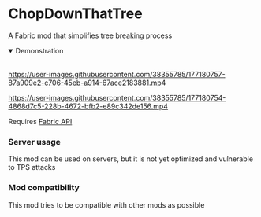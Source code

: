 # ChopDownThatTree
A Fabric mod that simplifies tree breaking process

<details open>
<summary>Demonstration</summary>
<br>

https://user-images.githubusercontent.com/38355785/177180757-87a909e2-c706-45eb-a914-67ace2183881.mp4

https://user-images.githubusercontent.com/38355785/177180754-4868d7c5-228b-4672-bfb2-e89c342de156.mp4

</details>

Requires [Fabric API](https://github.com/FabricMC/fabric)

### Server usage
This mod can be used on servers, but it is not yet optimized and vulnerable to TPS attacks

### Mod compatibility
This mod tries to be compatible with other mods as possible
